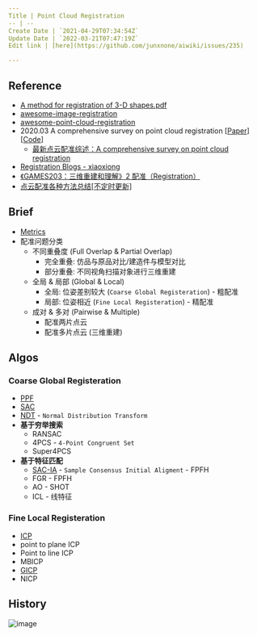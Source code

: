```yaml
---
Title | Point Cloud Registration
-- | --
Create Date | `2021-04-29T07:34:54Z`
Update Date | `2022-03-21T07:47:19Z`
Edit link | [here](https://github.com/junxnone/aiwiki/issues/235)

---
```

## Reference
- [A method for registration of 3-D shapes.pdf](https://github.com/junxnone/tech-io/files/6397002/A.method.for.registration.of.3-D.shapes.pdf)
- [awesome-image-registration](https://github.com/Awesome-Image-Registration-Organization/awesome-image-registration)
- [awesome-point-cloud-registration](https://github.com/XuyangBai/awesome-point-cloud-registration)
- 2020.03  A comprehensive survey on point cloud registration  [[Paper](https://arxiv.org/abs/2103.02690v2)] [[Code]()]
  - [最新点云配准综述：A comprehensive survey on point cloud registration](https://zhuanlan.zhihu.com/p/355578871)
- [Registration Blogs - xiaoxiong](https://littlebearsama.github.io/categories/Registration/)
- [《GAMES203：三维重建和理解》2 配准（Registration）](https://zhuanlan.zhihu.com/p/462813029)
- [点云配准各种方法总结[不定时更新]](https://blog.csdn.net/Ha_ku/article/details/79755623)



## Brief
- [Metrics](https://github.com/junxnone/tech-io/issues/983)
- 配准问题分类
  - 不同重叠度 (Full Overlap & Partial Overlap)
    - 完全重叠: 仿品与原品对比/建造件与模型对比
    - 部分重叠: 不同视角扫描对象进行三维重建
  - 全局 & 局部 (Global & Local)
    - 全局: 位姿差别较大 (`Coarse Global Registeration`) - 粗配准
    - 局部: 位姿相近 (`Fine Local Registeration`) - 精配准
  - 成对 & 多对 (Pairwise & Multiple)
    - 配准两片点云
    - 配准多片点云 (三维重建)

## Algos

### Coarse Global Registeration

- [PPF](/3D_Algos_PPF)
- [SAC]()
- [NDT](/Normal_Distributions_Transform) - `Normal Distribution Transform` 
- **基于穷举搜索**
  - RANSAC
  - 4PCS - `4-Point Congruent Set`
  - Super4PCS
- **基于特征匹配**
  - [SAC-IA](/SAC_IA) - `Sample Consensus Initial Aligment` - FPFH
  - FGR - FPFH
  - AO - SHOT
  - ICL - 线特征

### Fine Local Registeration

- [ICP](3D_Algos_ICP)
- point to plane ICP
- Point to line ICP
- MBICP
- [GICP](/GICP)
- NICP

## History

![image](https://user-images.githubusercontent.com/2216970/153119106-67ae2cec-8a9d-4d1d-84bd-04c4bf4c9d34.png)

